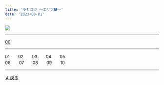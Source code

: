 ```yaml
---
title: '歩むコツ ～エリア➋～'
date: '2023-03-01'
---
```

![](/images/22.jpg)
***
[00](/posts/22_00)
***
01　　02　　03　　04　　05  
06　　07　　08　　09　　10
***
[ ↲ 戻る ](/posts/0)
